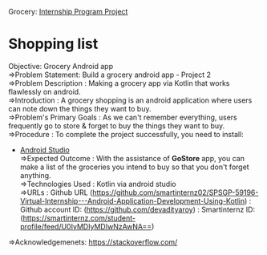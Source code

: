 Grocery: [Internship Program Project](https://github.com/smartinternz02/SPSGP-59196-Virtual-Internship---Android-Application-Development-Using-Kotlin)


# Shopping list
Objective: Grocery Android app <br>
=>Problem Statement: Build a grocery android app - Project 2 <br>
=>Problem Description : Making a grocery app via Kotlin that works flawlessly on android. <br>
=>Introduction : A grocery shopping is an android application where users can note down the things they want to buy. <br>
=>Problem's Primary Goals : As we can't remember everything, users frequently go to store & forget to buy the things they want to buy. <br>
=>Procedure : To complete the project successfully, you need to install: <br>
- [Android Studio](https://www.geeksforgeeks.org/guide-to-install-and-set-up-android-studio/) <br>
=>Expected Outcome : With the assistance of <b>GoStore</b> app, you can make a list of the groceries you intend to buy so that you don't forget anything. <br>
=>Technologies Used : Kotlin via android studio <br>
=>URLs : Github URL (https://github.com/smartinternz02/SPSGP-59196-Virtual-Internship---Android-Application-Development-Using-Kotlin)
        : Github account ID: (https://github.com/devadityaroy)
        : Smartinternz ID: (https://smartinternz.com/student-profile/feed/U0IyMDIyMDIwNzAwNA==) <br>
        
=>Acknowledgemenets: https://stackoverflow.com/
